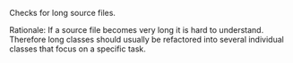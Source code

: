 Checks for long source files.

Rationale: If a source file becomes very long it is hard to understand.
Therefore long classes should usually be refactored into several
individual classes that focus on a specific task.